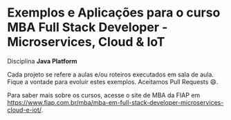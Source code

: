 # Exemplos e Aplicações para o curso MBA Full Stack Developer - Microservices, Cloud & IoT

Disciplina **Java Platform**

Cada projeto se refere a aulas e/ou roteiros executados em sala de aula.
Fique a vontade para evoluir estes exemplos. Aceitamos Pull Requests :smile:.

Para saber mais sobre os cursos, acesse o site de MBA da FIAP em https://www.fiap.com.br/mba/mba-em-full-stack-developer-microservices-cloud-e-iot/.
